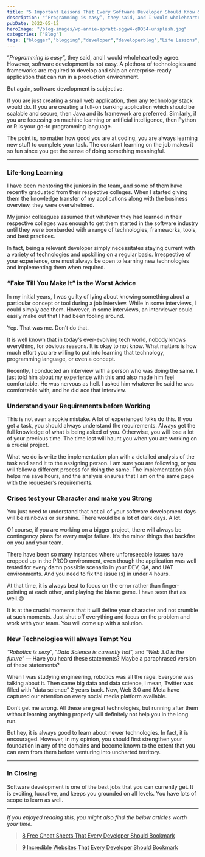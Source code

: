 ```yaml
---
title: "5 Important Lessons That Every Software Developer Should Know &#038; Learn"
description: "“Programming is easy”, they said, and I would wholeheartedly agree. However, software development is not easy. A plethora of technologies and frameworks are required to develop and ship an enterprise-ready application that can run in a production environment. But again, software development is subjective. If you are just creating a small web application, then any [&hellip;]"
pubDate: 2022-05-12
heroImage: "/blog-images/wp-annie-spratt-sggw4-qDD54-unsplash.jpg"
categories: ["Blog"]
tags: ["blogger","blogging","developer","developerblog","Life Lessons","Self","Self Improvement","thedeveloperstory"]
---
```


“_Programming is easy_”, they said, and I would wholeheartedly agree. However, software development is not easy. A plethora of technologies and frameworks are required to develop and ship an enterprise-ready application that can run in a production environment.

But again, software development is subjective.

If you are just creating a small web application, then any technology stack would do. If you are creating a full-on banking application which should be scalable and secure, then Java and its framework are preferred. Similarly, if you are focussing on machine learning or artificial intelligence, then Python or R is your go-to programming language.

The point is, no matter how good you are at coding, you are always learning new stuff to complete your task. The constant learning on the job makes it so fun since you get the sense of doing something meaningful.

* * *

### Life-long Learning

I have been mentoring the juniors in the team, and some of them have recently graduated from their respective colleges. When I started giving them the knowledge transfer of my applications along with the business overview, they were overwhelmed.

My junior colleagues assumed that whatever they had learned in their respective colleges was enough to get them started in the software industry until they were bombarded with a range of technologies, frameworks, tools, and best practices.

In fact, being a relevant developer simply necessitates staying current with a variety of technologies and upskilling on a regular basis. Irrespective of your experience, one must always be open to learning new technologies and implementing them when required.

### “Fake Till You Make It” is the Worst Advice

In my initial years, I was guilty of lying about knowing something about a particular concept or tool during a job interview. While in some interviews, I could simply ace them. However, in some interviews, an interviewer could easily make out that I had been fooling around.

Yep. That was me. Don’t do that.

It is well known that in today’s ever-evolving tech world, nobody knows everything, for obvious reasons. It is okay to not know. What matters is how much effort you are willing to put into learning that technology, programming language, or even a concept.

Recently, I conducted an interview with a person who was doing the same. I just told him about my experience with this and also made him feel comfortable. He was nervous as hell. I asked him whatever he said he was comfortable with, and he did ace that interview.

### Understand your Requirements before Working

This is not even a rookie mistake. A lot of experienced folks do this. If you get a task, you should always understand the requirements. Always get the full knowledge of what is being asked of you. Otherwise, you will lose a lot of your precious time. The time lost will haunt you when you are working on a crucial project.

What we do is write the implementation plan with a detailed analysis of the task and send it to the assigning person. I am sure you are following, or you will follow a different process for doing the same. The implementation plan helps me save hours, and the analysis ensures that I am on the same page with the requester’s requirements.

### Crises test your Character and make you Strong

You just need to understand that not all of your software development days will be rainbows or sunshine. There would be a lot of dark days. A lot.

Of course, if you are working on a bigger project, there will always be contingency plans for every major failure. It’s the minor things that backfire on you and your team.

There have been so many instances where unforeseeable issues have cropped up in the PROD environment, even though the application was well tested for every damn possible scenario in your DEV, QA, and UAT environments. And you need to fix the issue (s) in under 4 hours.

At that time, it is always best to focus on the error rather than finger-pointing at each other, and playing the blame game. I have seen that as well.😅

It is at the crucial moments that it will define your character and not crumble at such moments. Just shut off everything and focus on the problem and work with your team. You will come up with a solution.

### New Technologies will always Tempt You

_“Robotics is sexy_”, “_Data Science is currently hot_”, and “_Web 3.0 is the future_” — Have you heard these statements? Maybe a paraphrased version of these statements?

When I was studying engineering, robotics was all the rage. Everyone was talking about it. Then came big data and data science, I mean, Twitter was filled with “data science” 2 years back. Now, Web 3.0 and Meta have captured our attention on every social media platform available.

Don’t get me wrong. All these are great technologies, but running after them without learning anything properly will definitely not help you in the long run.

But hey, it is always good to learn about newer technologies. In fact, it is encouraged. However, in my opinion, you should first strengthen your foundation in any of the domains and become known to the extent that you can earn from them before venturing into uncharted territory.

* * *

### In Closing

Software development is one of the best jobs that you can currently get. It is exciting, lucrative, and keeps you grounded on all levels. You have lots of scope to learn as well.

* * *

_If you enjoyed reading this, you might also find the below articles worth your time._

> [8 Free Cheat Sheets That Every Developer Should Bookmark](https://thedeveloperstory.com/2022/04/19/8-free-cheat-sheets-that-every-developer-should-bookmark/)

> [9 Incredible Websites That Every Developer Should Bookmark](https://thedeveloperstory.com/2022/04/04/9-incredible-websites-that-every-developer-should-bookmark/)